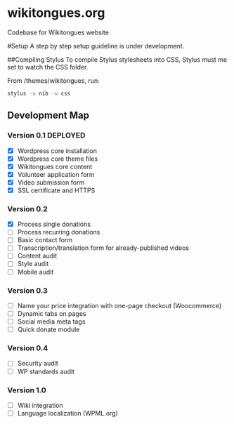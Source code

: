 # wikitongues.org
Codebase for Wikitongues website

#Setup
A step by step setup guideline is under development.

##Compiling Stylus
To compile Stylus stylesheets into CSS, Stylus must me set to watch the CSS folder.

From /themes/wikitongues, run:

```bash
stylus -u nib -w css
```

## Development Map
### Version 0.1 DEPLOYED
- [x] Wordpress core installation
- [x] Wordpress core theme files
- [x] Wikitongues core content
- [x] Volunteer application form
- [x] Video submission form
- [x] SSL certificate and HTTPS

### Version 0.2
- [x] Process single donations
- [ ] Process recurring donations
- [ ] Basic contact form
- [ ] Transcription/translation form for already-published videos
- [ ] Content audit
- [ ] Style audit
- [ ] Mobile audit

### Version 0.3
- [ ] Name your price integration with one-page checkout (Woocommerce)
- [ ] Dynamic tabs on pages
- [ ] Social media meta tags
- [ ] Quick donate module

### Version 0.4
- [ ] Security audit
- [ ] WP standards audit

### Version 1.0
- [ ] Wiki integration
- [ ] Language localization (WPML.org)